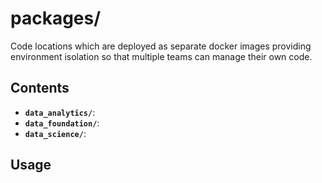# packages/

Code locations which are deployed as separate docker images providing environment
isolation so that multiple teams can manage their own code.

## Contents
- **`data_analytics/`**:
- **`data_foundation/`**:
- **`data_science/`**:

## Usage